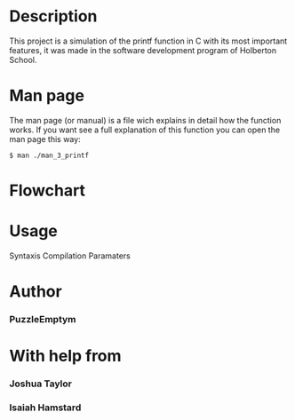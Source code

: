 # Description
This project is a simulation of the printf function in C with its most important features, it was made in the software development program of Holberton School.

# Man page
The man page (or manual) is a file wich explains in detail how the function works. If you want see a full explanation of this function you can open the man page this way:

`$ man ./man_3_printf`

# Flowchart

# Usage
Syntaxis
Compilation
Paramaters

# Author
### PuzzleEmptym
# With help from
### Joshua Taylor
### Isaiah Hamstard
